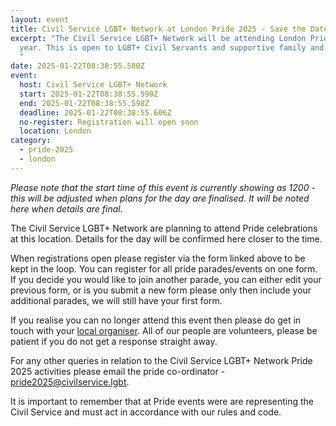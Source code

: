 ```yaml
---
layout: event
title: Civil Service LGBT+ Network at London Pride 2025 - Save the Date
excerpt: "The Civil Service LGBT+ Network will be attending London Pride this
  year. This is open to LGBT+ Civil Servants and supportive family and friends.
  "
date: 2025-01-22T08:38:55.580Z
event:
  host: Civil Service LGBT+ Network
  start: 2025-01-22T08:38:55.590Z
  end: 2025-01-22T08:38:55.598Z
  deadline: 2025-01-22T08:38:55.606Z
  no-register: Registration will open soon
  location: London
category:
  - pride-2025
  - london
---
```

*P﻿lease note that the start time of this event is currently showing as 1200 - this will be adjusted when plans for the day are finalised. It will be noted here when details are final.*

The Civil Service LGBT+ Network are planning to attend Pride celebrations at this location. Details for the day will be confirmed here closer to the time. 

When registrations open please register via the form linked above to be kept in the loop. You can register for all pride parades/events on one form. If you decide you would like to join another parade, you can either edit your previous form, or is you submit a new form please only then include your additional parades, we will still have your first form.

I﻿f you realise you can no longer attend this event then please do get in touch with your [local organiser](https://www.civilservice.lgbt/team/). All of our people are volunteers, please be patient if you do not get a response straight away. 

F﻿or any other queries in relation to the Civil Service LGBT+ Network Pride 2025 activities please email the pride co-ordinator - [pride2025@civilservice.lgbt](mailto:pride2025@civilservice.lgbt).

I﻿t is important to remember that at Pride events were are representing the Civil Service and must act in accordance with our rules and code.